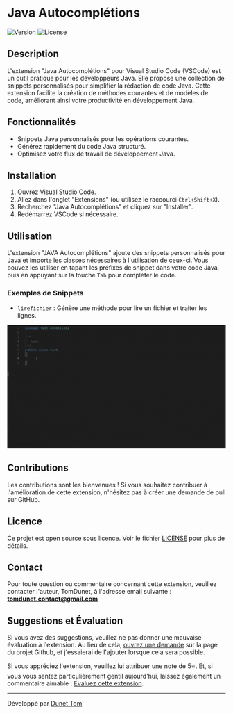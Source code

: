 # Java Autocomplétions

![Version](https://img.shields.io/badge/Version-1.0.1-brightgreen)
![License](https://img.shields.io/badge/License-Open%20Source-orange)

## Description

L'extension "Java Autocomplétions" pour Visual Studio Code (VSCode) est un outil pratique pour les développeurs Java. Elle propose une collection de snippets personnalisés pour simplifier la rédaction de code Java. Cette extension facilite la création de méthodes courantes et de modèles de code, améliorant ainsi votre productivité en développement Java.

## Fonctionnalités

- Snippets Java personnalisés pour les opérations courantes.
- Générez rapidement du code Java structuré.
- Optimisez votre flux de travail de développement Java.

## Installation

1. Ouvrez Visual Studio Code.
2. Allez dans l'onglet "Extensions" (ou utilisez le raccourci `Ctrl+Shift+X`).
3. Recherchez "Java Autocomplétions" et cliquez sur "Installer".
4. Redémarrez VSCode si nécessaire.

## Utilisation

L'extension "JAVA Autocomplétions" ajoute des snippets personnalisés pour Java et importe les classes nécessaires à l'utilisation de ceux-ci. Vous pouvez les utiliser en tapant les préfixes de snippet dans votre code Java, puis en appuyant sur la touche `Tab` pour compléter le code.

### Exemples de Snippets

- `lirefichier` : Génère une méthode pour lire un fichier et traiter les lignes.

![GIF D'UTILISATION JAVA AUTOCOMPLÉTION](./data/img/utilisation1.gif)

## Contributions

Les contributions sont les bienvenues ! Si vous souhaitez contribuer à l'amélioration de cette extension, n'hésitez pas à créer une demande de pull sur GitHub.

## Licence

Ce projet est open source sous licence. Voir le fichier [LICENSE](LICENSE.md) pour plus de détails.

## Contact

Pour toute question ou commentaire concernant cette extension, veuillez contacter l'auteur, TomDunet, à l'adresse email suivante : **tomdunet.contact@gmail.com**

## Suggestions et Évaluation

Si vous avez des suggestions, veuillez ne pas donner une mauvaise évaluation à l'extension. Au lieu de cela, [ouvrez une demande](https://github.com/Oridoshi/psql-autocompletions/issues) sur la page du projet Github, et j'essaierai de l'ajouter lorsque cela sera possible.

Si vous appréciez l'extension, veuillez lui attribuer une note de 5⭐. Et, si vous vous sentez particulièrement gentil aujourd'hui, laissez également un commentaire aimable : [Évaluez cette extension](https://marketplace.visualstudio.com/items?itemName=TomDunet.psql-autocompletions&ssr=false#review-details).

---

Développé par [Dunet Tom](https://github.com/Oridoshi)
